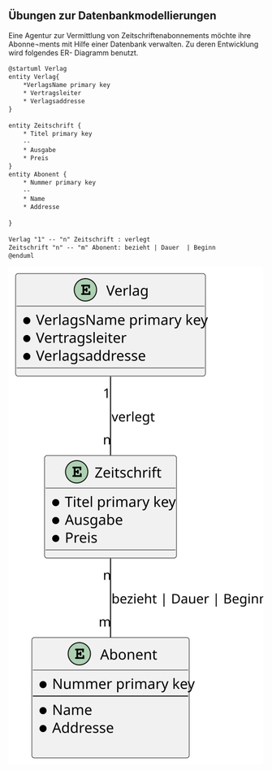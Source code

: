 ## Übungen zur Datenbankmodellierungen

Eine Agentur zur Vermittlung von Zeitschriftenabonnements möchte ihre Abonne¬ments mit Hilfe einer Datenbank verwalten. Zu deren Entwicklung wird folgendes ER- Diagramm benutzt.  
```plantuml
@startuml Verlag  
entity Verlag{  
    *VerlagsName primary key
    * Vertragsleiter  
    * Verlagsaddresse  
}  

entity Zeitschrift {  
    * Titel primary key  
    --  
    * Ausgabe 
    * Preis  
}  
entity Abonent {  
    * Nummer primary key  
    --  
    * Name  
    * Addresse  

}  

Verlag "1" -- "n" Zeitschrift : verlegt  
Zeitschrift "n" -- "m" Abonent: bezieht | Dauer  | Beginn  
@enduml
```
<img src="./Verlag.svg" alt="diagram from abuf">
